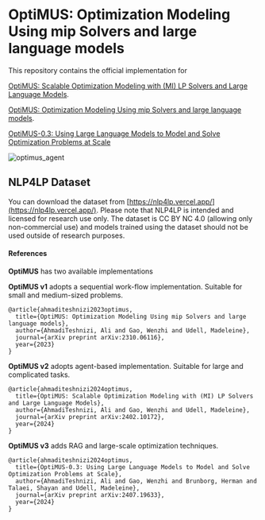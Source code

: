 # **OptiMUS**: Optimization Modeling Using mip Solvers and large language models

This repository contains the official implementation for 

[OptiMUS: Scalable Optimization Modeling with (MI) LP Solvers and Large Language Models](https://arxiv.org/pdf/2402.10172).

[OptiMUS: Optimization Modeling Using mip Solvers and large language models](https://arxiv.org/pdf/2310.06116).

[OptiMUS-0.3: Using Large Language Models to Model and Solve Optimization Problems at Scale](https://arxiv.org/abs/2407.19633)

![optimus_agent](https://github.com/teshnizi/OptiMUS/assets/48642434/d4620f46-8742-4827-bb65-2735d854576f)



## NLP4LP Dataset

You can download the dataset from [https://nlp4lp.vercel.app/](https://nlp4lp.vercel.app/). Please note that NLP4LP is intended and licensed for research use only. The dataset is CC BY NC 4.0 (allowing only non-commercial use) and models trained using the dataset should not be used outside of research purposes.



#### References

**OptiMUS** has two available implementations

**OptiMUS v1** adopts a sequential work-flow implementation. Suitable for small and medium-sized problems.

```
@article{ahmaditeshnizi2023optimus,
  title={OptiMUS: Optimization Modeling Using mip Solvers and large language models},
  author={AhmadiTeshnizi, Ali and Gao, Wenzhi and Udell, Madeleine},
  journal={arXiv preprint arXiv:2310.06116},
  year={2023}
}
```

**OptiMUS v2** adopts agent-based implementation. Suitable for large and complicated tasks.

```
@article{ahmaditeshnizi2024optimus,
  title={OptiMUS: Scalable Optimization Modeling with (MI) LP Solvers and Large Language Models},
  author={AhmadiTeshnizi, Ali and Gao, Wenzhi and Udell, Madeleine},
  journal={arXiv preprint arXiv:2402.10172},
  year={2024}
}
```

**OptiMUS v3** adds RAG and large-scale optimization techniques. 

```
@article{ahmaditeshnizi2024optimus,
  title={OptiMUS-0.3: Using Large Language Models to Model and Solve Optimization Problems at Scale},
  author={AhmadiTeshnizi, Ali and Gao, Wenzhi and Brunborg, Herman and Talaei, Shayan and Udell, Madeleine},
  journal={arXiv preprint arXiv:2407.19633},
  year={2024}
}
```





